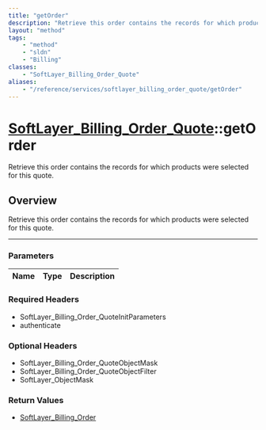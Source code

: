 ```yaml
---
title: "getOrder"
description: "Retrieve this order contains the records for which products were selected for this quote."
layout: "method"
tags:
    - "method"
    - "sldn"
    - "Billing"
classes:
    - "SoftLayer_Billing_Order_Quote"
aliases:
    - "/reference/services/softlayer_billing_order_quote/getOrder"
---
```

# [SoftLayer_Billing_Order_Quote](/reference/services/SoftLayer_Billing_Order_Quote)::getOrder

Retrieve this order contains the records for which products were selected for this quote.


## Overview 
Retrieve this order contains the records for which products were selected for this quote.

-----

### Parameters 
|Name | Type | Description |
| --- | --- | --- |


### Required Headers
* SoftLayer_Billing_Order_QuoteInitParameters
* authenticate


### Optional Headers
* SoftLayer_Billing_Order_QuoteObjectMask
* SoftLayer_Billing_Order_QuoteObjectFilter
* SoftLayer_ObjectMask

### Return Values
* <a href='/reference/datatypes/SoftLayer_Billing_Order'>SoftLayer_Billing_Order </a>




